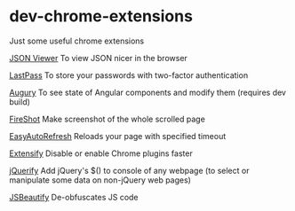 # dev-chrome-extensions
Just some useful chrome extensions

[JSON Viewer](https://chrome.google.com/webstore/detail/json-viewer/gbmdgpbipfallnflgajpaliibnhdgobh?hl=en-US)
To view JSON nicer in the browser

[LastPass](https://chrome.google.com/webstore/detail/lastpass-free-password-ma/hdokiejnpimakedhajhdlcegeplioahd?hl=en-US)
To store your passwords with two-factor authentication

[Augury](https://chrome.google.com/webstore/detail/augury/elgalmkoelokbchhkhacckoklkejnhcd?hl=en)
To see state of Angular components and modify them (requires dev build)

[FireShot](https://chrome.google.com/webstore/detail/take-webpage-screenshots/mcbpblocgmgfnpjjppndjkmgjaogfceg)
Make screenshot of the whole scrolled page

[EasyAutoRefresh](https://chrome.google.com/webstore/detail/easy-auto-refresh/aabcgdmkeabbnleenpncegpcngjpnjkc)
Reloads your page with specified timeout

[Extensify](https://chrome.google.com/webstore/detail/extensity/jjmflmamggggndanpgfnpelongoepncg/related?hl=en)
Disable or enable Chrome plugins faster

[jQuerify](https://chrome.google.com/webstore/detail/jquerify/gbmifchmngifmadobkcpijhhldeeelkc)
Add jQuery's $() to console of any webpage (to select or manipulate some data on non-jQuery web pages)

[JSBeautify](https://chrome.google.com/webstore/detail/jsbeautify-for-google-chr/kkioiolcacgoihiiekambdciinadbpfk)
De-obfuscates JS code
